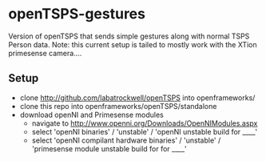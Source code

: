openTSPS-gestures
=================

Version of openTSPS that sends simple gestures along with normal TSPS Person data.
Note: this current setup is tailed to mostly work with the XTion primesense camera....

Setup
------------
* clone http://github.com/labatrockwell/openTSPS into openframeworks/
* clone this repo into openframeworks/openTSPS/standalone
* download openNI and Primesense modules
	* navigate to http://www.openni.org/Downloads/OpenNIModules.aspx
	* select 'openNI binaries' / 'unstable' / 'openNI unstable build for ____'
	* select 'openNI compilant hardware binaries' / 'unstable' / 'primesense module unstable build for for ____' 